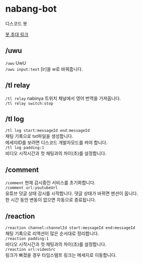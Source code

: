 # nabang-bot
디스코드 봇

[봇 초대 링크](https://discord.com/api/oauth2/authorize?client_id=886101403603447868&permissions=0&scope=bot%20applications.commands)

## /uwu
`/uwu` UwU  
`/uwu input:text` [lr]을 w로 바꿔줍니다.

## /tl relay
`/tl relay` nabinya 트위치 채널에서 영어 번역을 가져옵니다.  
`/tl relay switch:stop`

## /tl log
`/tl log start:messageId end:messageId`  
채팅 기록으로 txt파일을 생성합니다.  
메세지ID를 보려면 디스코드 개발자모드를 켜야 합니다.  
`/tl log padding:1`  
비디오 시작시간과 첫 채팅과의 차이(초)를 설정합니다.

## /comment
`/comment` 현재 감시중인 서비스를 초기화합니다.  
`/comment url:youtubeUrl`  
유튜브 덧글 상태 감시를 시작합니다. 댓글 상태가 바뀌면 멘션이 옵니다.  
한 시간 동안 변동이 없으면 자동으로 종료됩니다.

## /reaction
`/reaction channel:channelId start:messageId end:messageId`  
채팅 기록으로 리액션이 많은 순서대로 정리합니다.  
`/reaction padding:1`  
비디오 시작시간과 첫 채팅과의 차이(초)를 설정합니다.  
`/reaction url:videoSrc`  
링크가 빠졌을 경우 타임스탬프 링크는 메세지로 이동합니다.
